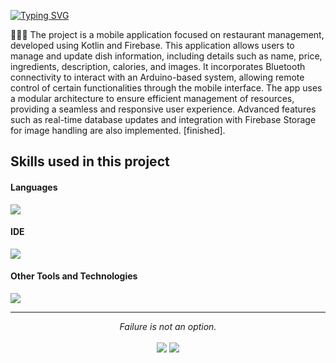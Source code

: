 <a href="https://git.io/typing-svg"><img src="https://readme-typing-svg.demolab.com?font=Fira+Code&pause=1000&color=F7F7F7&random=false&width=435&lines=Welcome+to+my+project;Ruanet+Alejandro+Ozuna+Diaz;Information+Technology+Engineering;Kotlin" alt="Typing SVG" /></a>

👨🏻‍💻 The project is a mobile application focused on restaurant management, developed using Kotlin and Firebase. This application allows users to manage and update dish information, including details such as name, price, ingredients, description, calories, and images. It incorporates Bluetooth connectivity to interact with an Arduino-based system, allowing remote control of certain functionalities through the mobile interface. The app uses a modular architecture to ensure efficient management of resources, providing a seamless and responsive user experience. Advanced features such as real-time database updates and integration with Firebase Storage for image handling are also implemented. [finished].

## Skills used in this project

<h4> Languages </h4>
<span> 
  <img src="https://img.shields.io/badge/Kotlin-3B2676?style=for-the-badge&logo=kotlin&logoColor=white">
</span>

<h4> IDE </h4>
<span>
<img src="https://img.shields.io/badge/Android_Studio-3DDC84?style=for-the-badge&logo=android-studio&logoColor=white">

<h4> Other Tools and Technologies </h4>
<span>
  <img src="https://img.shields.io/badge/Git-F05032?style=for-the-badge&logo=git&logoColor=white">
</span>

<hr>
<p align="center">
   <i>Failure is not an option.</i>
   <br>
<br>	
<a target="_blank" href="https://www.linkedin.com/in/ruanetozuna"><img src="https://img.shields.io/badge/-LinkedIn-0077B5?style=for-the-badge&logo=Linkedin&logoColor=white"></img></a>
<a target="_blank" href="mailto:ruanetozunadiaz@gmail.com"><img src="https://img.shields.io/badge/-Gmail-D14836?style=for-the-badge&logo=Gmail&logoColor=white"></img></a>
<br>
</p>
